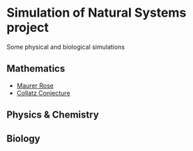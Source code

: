 # Simulation of Natural Systems project
Some physical and biological simulations

## Mathematics
* [Maurer Rose](https://github.com/thiagolermen/Simulation-of-Natural-Systems/tree/master/src/maurer-rose)
* [Collatz Conjecture](https://github.com/thiagolermen/Simulation-of-Natural-Systems/tree/master/src/collatz_conjecture)

## Physics & Chemistry

## Biology



